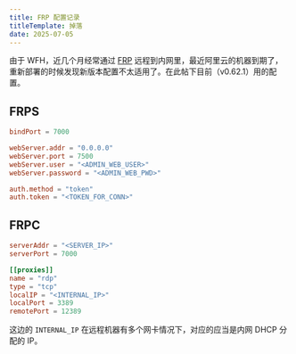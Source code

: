 ```yaml
---
title: FRP 配置记录
titleTemplate: 掉落
date: 2025-07-05
---
```


由于 WFH，近几个月经常通过 [FRP](https://github.com/fatedier/frp) 远程到内网里，最近阿里云的机器到期了，重新部署的时候发现新版本配置不太适用了。在此帖下目前（v0.62.1）用的配置。

## FRPS

```toml
bindPort = 7000

webServer.addr = "0.0.0.0"
webServer.port = 7500
webServer.user = "<ADMIN_WEB_USER>"
webServer.password = "<ADMIN_WEB_PWD>"

auth.method = "token"
auth.token = "<TOKEN_FOR_CONN>"
```

## FRPC

```toml
serverAddr = "<SERVER_IP>"
serverPort = 7000

[[proxies]]
name = "rdp"
type = "tcp"
localIP = "<INTERNAL_IP>"
localPort = 3389
remotePort = 12389
```

这边的 `INTERNAL_IP` 在远程机器有多个网卡情况下，对应的应当是内网 DHCP 分配的 IP。
